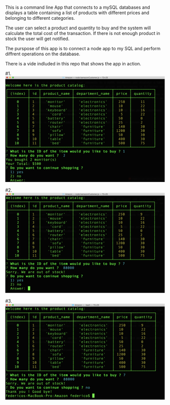 This is a command line App that connects to a mySQL databases and displays a table containing a list of products with different prices and belonging to different categories.

The user can select a product and quantity to buy and the system will calculate the total cost of the transaction. If there is not enough product in stock the user will get notified. 

The purspose of this app is to connect a node app to my SQL and perform diffrent operations on the database. 

There is a vide indluded in this repo that shows the app in action.

#1.
![Results Image](https://github.com/fedevillalp/bamazon/blob/master/screen1.png)

#2.
![Results Image](https://github.com/fedevillalp/bamazon/blob/master/screen2.png)

#3.
![Results Image](https://github.com/fedevillalp/bamazon/blob/master/screen3.png)